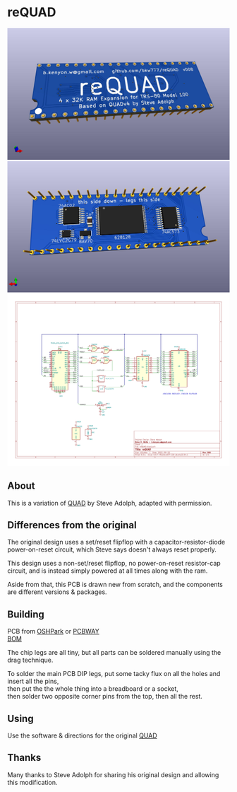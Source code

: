 # reQUAD
![](PCB/reQUAD_top.jpg)
![](PCB/reQUAD_bottom.jpg)
![](PCB/reQUAD.svg)

## About
This is a variation of [QUAD](http://bitchin100.com/wiki/index.php?title=QUAD) by Steve Adolph, adapted with permission.

## Differences from the original
The original design uses a set/reset flipflop with a capacitor-resistor-diode power-on-reset circuit, which Steve says doesn't always reset properly.

This design uses a non-set/reset flipflop, no power-on-reset resistor-cap circuit, and is instead simply powered at all times along with the ram.

Aside from that, this PCB is drawn new from scratch, and the components are different versions & packages.

## Building
PCB from [OSHPark](https://oshpark.com/shared_projects/49tenHpL) or [PCBWAY](https://www.pcbway.com/project/shareproject/reQUAD_RAM_Expansion_for_TRS_80_Model_100_8690cd19.html)  
[BOM](https://www.digikey.com/short/m5tj4941)

The chip legs are all tiny, but all parts can be soldered manually using the drag technique.

To solder the main PCB DIP legs, put some tacky flux on all the holes and insert all the pins,  
then put the the whole thing into a breadboard or a socket,  
then solder two opposite corner pins from the top, then all the rest.

## Using
Use the software & directions for the original [QUAD](http://bitchin100.com/wiki/index.php?title=QUAD)

## Thanks
Many thanks to Steve Adolph for sharing his original design and allowing this modification.
